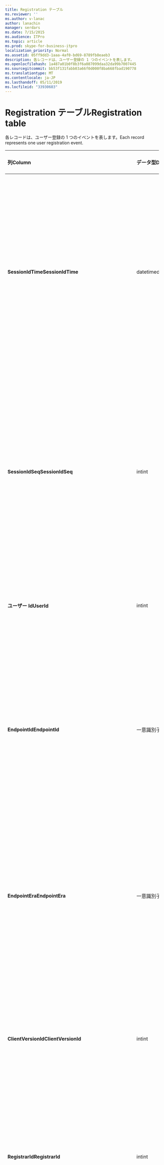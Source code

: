 ```yaml
---
title: Registration テーブル
ms.reviewer: ''
ms.author: v-lanac
author: lanachin
manager: serdars
ms.date: 7/15/2015
ms.audience: ITPro
ms.topic: article
ms.prod: skype-for-business-itpro
localization_priority: Normal
ms.assetid: 05ff9dd3-1aaa-4af0-bd69-8789fb8eaeb3
description: 各レコードは、ユーザー登録の 1 つのイベントを表します。
ms.openlocfilehash: 1a487a01b0f8b3f6a087099daa32da99b7007445
ms.sourcegitcommit: bb53f131fabb03a66f0d000f8ba668fbad190778
ms.translationtype: MT
ms.contentlocale: ja-JP
ms.lasthandoff: 05/11/2019
ms.locfileid: "33930603"
---
```

# <a name="registration-table"></a><span data-ttu-id="c6637-103">Registration テーブル</span><span class="sxs-lookup"><span data-stu-id="c6637-103">Registration table</span></span>
 
<span data-ttu-id="c6637-104">各レコードは、ユーザー登録の 1 つのイベントを表します。</span><span class="sxs-lookup"><span data-stu-id="c6637-104">Each record represents one user registration event.</span></span>
  
|<span data-ttu-id="c6637-105">**列**</span><span class="sxs-lookup"><span data-stu-id="c6637-105">**Column**</span></span>|<span data-ttu-id="c6637-106">**データ型**</span><span class="sxs-lookup"><span data-stu-id="c6637-106">**Data Type**</span></span>|<span data-ttu-id="c6637-107">**キー/インデックス**</span><span class="sxs-lookup"><span data-stu-id="c6637-107">**Key/Index**</span></span>|<span data-ttu-id="c6637-108">**詳細**</span><span class="sxs-lookup"><span data-stu-id="c6637-108">**Details**</span></span>|
|:-----|:-----|:-----|:-----|
|<span data-ttu-id="c6637-109">**SessionIdTime**</span><span class="sxs-lookup"><span data-stu-id="c6637-109">**SessionIdTime**</span></span> <br/> |<span data-ttu-id="c6637-110">datetime</span><span class="sxs-lookup"><span data-stu-id="c6637-110">datetime</span></span>  <br/> |<span data-ttu-id="c6637-111">プライマリ サーバーで、外部</span><span class="sxs-lookup"><span data-stu-id="c6637-111">Primary, Foreign</span></span>  <br/> |<span data-ttu-id="c6637-112">セッションの要求の時間です。</span><span class="sxs-lookup"><span data-stu-id="c6637-112">Time of session request.</span></span> <span data-ttu-id="c6637-113">セッションを一意に識別するのには**SessionIdSeq**と組み合わせてを使用します。</span><span class="sxs-lookup"><span data-stu-id="c6637-113">Used in conjunction with **SessionIdSeq** to uniquely identify a session.</span></span> <span data-ttu-id="c6637-114">[Skype のビジネス サーバー 2015 のテーブル」ダイアログ ボックス](dialogs.md)の詳細についてを参照してください。</span><span class="sxs-lookup"><span data-stu-id="c6637-114">See the [Dialogs table in Skype for Business Server 2015](dialogs.md) for more information.</span></span> <br/> |
|<span data-ttu-id="c6637-115">**SessionIdSeq**</span><span class="sxs-lookup"><span data-stu-id="c6637-115">**SessionIdSeq**</span></span> <br/> |<span data-ttu-id="c6637-116">int</span><span class="sxs-lookup"><span data-stu-id="c6637-116">int</span></span>  <br/> |<span data-ttu-id="c6637-117">プライマリ サーバーで、外部</span><span class="sxs-lookup"><span data-stu-id="c6637-117">Primary, Foreign</span></span>  <br/> |<span data-ttu-id="c6637-118">セッションを識別する ID 番号。</span><span class="sxs-lookup"><span data-stu-id="c6637-118">ID number to identify the session.</span></span> <span data-ttu-id="c6637-119">セッションを一意に識別するのには**SessionIdTime**と組み合わせてを使用します。</span><span class="sxs-lookup"><span data-stu-id="c6637-119">Used in conjunction with **SessionIdTime** to uniquely identify a session.</span></span> <span data-ttu-id="c6637-120">[Skype のビジネス サーバー 2015 のテーブル」ダイアログ ボックス](dialogs.md)の詳細についてを参照してください。</span><span class="sxs-lookup"><span data-stu-id="c6637-120">See the [Dialogs table in Skype for Business Server 2015](dialogs.md) for more information.</span></span> <br/> |
|<span data-ttu-id="c6637-121">**ユーザー Id**</span><span class="sxs-lookup"><span data-stu-id="c6637-121">**UserId**</span></span> <br/> |<span data-ttu-id="c6637-122">int</span><span class="sxs-lookup"><span data-stu-id="c6637-122">int</span></span>  <br/> |<span data-ttu-id="c6637-123">外部</span><span class="sxs-lookup"><span data-stu-id="c6637-123">Foreign</span></span>  <br/> |<span data-ttu-id="c6637-124">ユーザー id。</span><span class="sxs-lookup"><span data-stu-id="c6637-124">The user ID.</span></span> <span data-ttu-id="c6637-125">詳細については[「ユーザー」テーブル](users.md)を参照してください。</span><span class="sxs-lookup"><span data-stu-id="c6637-125">See the [Users table](users.md) for more information.</span></span> <br/> |
|<span data-ttu-id="c6637-126">**EndpointId**</span><span class="sxs-lookup"><span data-stu-id="c6637-126">**EndpointId**</span></span> <br/> |<span data-ttu-id="c6637-127">一意識別子</span><span class="sxs-lookup"><span data-stu-id="c6637-127">uniqueidentifier</span></span>  <br/> ||<span data-ttu-id="c6637-128">登録エンドポイントを識別する GUID です。</span><span class="sxs-lookup"><span data-stu-id="c6637-128">A GUID to identify a registration endpoint.</span></span> <span data-ttu-id="c6637-129">同じエンドポイント ID を同じユーザーの同じコンピューターからの登録イベントが通常必要</span><span class="sxs-lookup"><span data-stu-id="c6637-129">Usually the register event from the same computer of the same user will have the same endpoint ID.</span></span> <span data-ttu-id="c6637-130">別のエンドポイント ID が別のマシンです。</span><span class="sxs-lookup"><span data-stu-id="c6637-130">Different machines have a different endpoint ID.</span></span>  <br/> |
|<span data-ttu-id="c6637-131">**EndpointEra**</span><span class="sxs-lookup"><span data-stu-id="c6637-131">**EndpointEra**</span></span> <br/> |<span data-ttu-id="c6637-132">一意識別子</span><span class="sxs-lookup"><span data-stu-id="c6637-132">uniqueIdentifier</span></span>  <br/> ||<span data-ttu-id="c6637-133">ID が同じユーザーと同じエンドポイントに関連する登録を区別するために使用します。</span><span class="sxs-lookup"><span data-stu-id="c6637-133">ID used to differentiate registrations that involve the same user and the same endpoint.</span></span>  <br/> <span data-ttu-id="c6637-134">このフィールドは、Microsoft Lync Server 2013 で導入されました。</span><span class="sxs-lookup"><span data-stu-id="c6637-134">This field was introduced in Microsoft Lync Server 2013.</span></span>  <br/> |
|<span data-ttu-id="c6637-135">**ClientVersionId**</span><span class="sxs-lookup"><span data-stu-id="c6637-135">**ClientVersionId**</span></span> <br/> |<span data-ttu-id="c6637-136">int</span><span class="sxs-lookup"><span data-stu-id="c6637-136">int</span></span>  <br/> |<span data-ttu-id="c6637-137">外部</span><span class="sxs-lookup"><span data-stu-id="c6637-137">Foreign</span></span>  <br/> |<span data-ttu-id="c6637-138">現在のユーザーのクライアントのバージョンです。</span><span class="sxs-lookup"><span data-stu-id="c6637-138">Client version of current user.</span></span> <span data-ttu-id="c6637-139">詳細については、 [Skype のビジネス サーバー 2015 で ClientVersions テーブル](clientversions.md)を参照してください。</span><span class="sxs-lookup"><span data-stu-id="c6637-139">See the [ClientVersions table in Skype for Business Server 2015](clientversions.md) for more information.</span></span> <br/> |
|<span data-ttu-id="c6637-140">**RegistrarId**</span><span class="sxs-lookup"><span data-stu-id="c6637-140">**RegistrarId**</span></span> <br/> |<span data-ttu-id="c6637-141">int</span><span class="sxs-lookup"><span data-stu-id="c6637-141">int</span></span>  <br/> |<span data-ttu-id="c6637-142">外部</span><span class="sxs-lookup"><span data-stu-id="c6637-142">Foreign</span></span>  <br/> |<span data-ttu-id="c6637-143">登録に使用するレジストラー サーバーの ID です。</span><span class="sxs-lookup"><span data-stu-id="c6637-143">ID of the Registrar Server used for registration.</span></span> <span data-ttu-id="c6637-144">詳細については[サーバーのテーブル](servers.md)を参照してください。</span><span class="sxs-lookup"><span data-stu-id="c6637-144">See the [Servers table](servers.md) for more information.</span></span> <br/> |
|<span data-ttu-id="c6637-145">**PoolId**</span><span class="sxs-lookup"><span data-stu-id="c6637-145">**PoolId**</span></span> <br/> |<span data-ttu-id="c6637-146">int</span><span class="sxs-lookup"><span data-stu-id="c6637-146">int</span></span>  <br/> |<span data-ttu-id="c6637-147">外部</span><span class="sxs-lookup"><span data-stu-id="c6637-147">Foreign</span></span>  <br/> |<span data-ttu-id="c6637-148">セッションのキャプチャに使用されたプールの ID です。</span><span class="sxs-lookup"><span data-stu-id="c6637-148">ID of the pool in which the session was captured.</span></span> <span data-ttu-id="c6637-149">詳細については、[プール ・ テーブル](pools.md)を参照してください。</span><span class="sxs-lookup"><span data-stu-id="c6637-149">See the [Pools table](pools.md) for more information.</span></span> <br/> |
|<span data-ttu-id="c6637-150">**EdgeServerId**</span><span class="sxs-lookup"><span data-stu-id="c6637-150">**EdgeServerId**</span></span> <br/> |<span data-ttu-id="c6637-151">int</span><span class="sxs-lookup"><span data-stu-id="c6637-151">int</span></span>  <br/> |<span data-ttu-id="c6637-152">外部</span><span class="sxs-lookup"><span data-stu-id="c6637-152">Foreign</span></span>  <br/> |<span data-ttu-id="c6637-153">エッジ サーバーの登録を通過します。</span><span class="sxs-lookup"><span data-stu-id="c6637-153">Edge Server the registration is going through.</span></span> <span data-ttu-id="c6637-154">詳細については、 [Skype のビジネス サーバー 2015 で EdgeServers テーブル](edgeservers.md)を参照してください。</span><span class="sxs-lookup"><span data-stu-id="c6637-154">See the [EdgeServers table in Skype for Business Server 2015](edgeservers.md) for more information.</span></span> <br/> |
|<span data-ttu-id="c6637-155">**IsInternal**</span><span class="sxs-lookup"><span data-stu-id="c6637-155">**IsInternal**</span></span> <br/> |<span data-ttu-id="c6637-156">ビット</span><span class="sxs-lookup"><span data-stu-id="c6637-156">Bit</span></span>  <br/> ||<span data-ttu-id="c6637-157">ユーザーがログオンするか内部からか。</span><span class="sxs-lookup"><span data-stu-id="c6637-157">Whether the user is logged on from internal or not.</span></span>  <br/> |
|<span data-ttu-id="c6637-158">**IsUserServiceAvailable**</span><span class="sxs-lookup"><span data-stu-id="c6637-158">**IsUserServiceAvailable**</span></span> <br/> |<span data-ttu-id="c6637-159">bit</span><span class="sxs-lookup"><span data-stu-id="c6637-159">bit</span></span>  <br/> ||<span data-ttu-id="c6637-160">かどうか、UserService があるか。</span><span class="sxs-lookup"><span data-stu-id="c6637-160">Whether the UserService is available or not.</span></span>  <br/> |
|<span data-ttu-id="c6637-161">**IsPrimaryRegistrar**</span><span class="sxs-lookup"><span data-stu-id="c6637-161">**IsPrimaryRegistrar**</span></span> <br/> |<span data-ttu-id="c6637-162">bit</span><span class="sxs-lookup"><span data-stu-id="c6637-162">bit</span></span>  <br/> ||<span data-ttu-id="c6637-163">かプライマリ レジストラーに登録するかどうか。</span><span class="sxs-lookup"><span data-stu-id="c6637-163">Whether register to the primary Registrar or not.</span></span>  <br/> |
|<span data-ttu-id="c6637-164">**IsPrimaryRegistrarCentral**</span><span class="sxs-lookup"><span data-stu-id="c6637-164">**IsPrimaryRegistrarCentral**</span></span> <br/> |<span data-ttu-id="c6637-165">bit</span><span class="sxs-lookup"><span data-stu-id="c6637-165">bit</span></span>  <br/> ||<span data-ttu-id="c6637-166">ユーザーがリカバリ性に優れたブランチ アプライアンスに登録されているかどうかを示します。</span><span class="sxs-lookup"><span data-stu-id="c6637-166">Indicates whether or not the user is registered with a survivable branch appliance.</span></span>  <br/> <span data-ttu-id="c6637-167">このフィールドは、Microsoft Lync Server 2013 で導入されました。</span><span class="sxs-lookup"><span data-stu-id="c6637-167">This field was introduced in Microsoft Lync Server 2013.</span></span>  <br/> |
|<span data-ttu-id="c6637-168">**RegisterTime**</span><span class="sxs-lookup"><span data-stu-id="c6637-168">**RegisterTime**</span></span> <br/> |<span data-ttu-id="c6637-169">datetime</span><span class="sxs-lookup"><span data-stu-id="c6637-169">datetime</span></span>  <br/> ||<span data-ttu-id="c6637-170">登録時刻です。</span><span class="sxs-lookup"><span data-stu-id="c6637-170">Registration time.</span></span>  <br/> |
|<span data-ttu-id="c6637-171">**DeRegisterTime**</span><span class="sxs-lookup"><span data-stu-id="c6637-171">**DeRegisterTime**</span></span> <br/> |<span data-ttu-id="c6637-172">datetime</span><span class="sxs-lookup"><span data-stu-id="c6637-172">datetime</span></span>  <br/> ||<span data-ttu-id="c6637-173">除外登録時刻です。</span><span class="sxs-lookup"><span data-stu-id="c6637-173">De-Registration time.</span></span>  <br/> |
|<span data-ttu-id="c6637-174">**ResponseCode**</span><span class="sxs-lookup"><span data-stu-id="c6637-174">**ResponseCode**</span></span> <br/> |<span data-ttu-id="c6637-175">int</span><span class="sxs-lookup"><span data-stu-id="c6637-175">int</span></span>  <br/> ||<span data-ttu-id="c6637-176">登録要求の応答コード。</span><span class="sxs-lookup"><span data-stu-id="c6637-176">Response code of the register request.</span></span>  <br/> |
|<span data-ttu-id="c6637-177">**DiagnosticId**</span><span class="sxs-lookup"><span data-stu-id="c6637-177">**DiagnosticId**</span></span> <br/> |<span data-ttu-id="c6637-178">int</span><span class="sxs-lookup"><span data-stu-id="c6637-178">int</span></span>  <br/> ||<span data-ttu-id="c6637-179">Register 要求の ID を診断します。</span><span class="sxs-lookup"><span data-stu-id="c6637-179">Diagnostic ID of the register request.</span></span> <span data-ttu-id="c6637-180">その診断情報の種類を示します。</span><span class="sxs-lookup"><span data-stu-id="c6637-180">This indicates that diagnostic information type.</span></span>  <br/> |
|<span data-ttu-id="c6637-181">**DeviceId**</span><span class="sxs-lookup"><span data-stu-id="c6637-181">**DeviceId**</span></span> <br/> |<span data-ttu-id="c6637-182">int</span><span class="sxs-lookup"><span data-stu-id="c6637-182">int</span></span>  <br/> |<span data-ttu-id="c6637-183">外部</span><span class="sxs-lookup"><span data-stu-id="c6637-183">Foreign</span></span>  <br/> |<span data-ttu-id="c6637-184">登録要求を取得しているデバイスです。</span><span class="sxs-lookup"><span data-stu-id="c6637-184">The device that the register request is coming from.</span></span> <span data-ttu-id="c6637-185">[ビジネス サーバー 2015 の Skype でデバイス ・ テーブル](devices.md)の詳細についてを参照してください。</span><span class="sxs-lookup"><span data-stu-id="c6637-185">See the [Devices table in Skype for Business Server 2015](devices.md) for more information.</span></span> <br/> |
|<span data-ttu-id="c6637-186">**DeRegisterTypeId**</span><span class="sxs-lookup"><span data-stu-id="c6637-186">**DeRegisterTypeId**</span></span> <br/> |<span data-ttu-id="c6637-187">tinyint</span><span class="sxs-lookup"><span data-stu-id="c6637-187">tinyint</span></span>  <br/> |<span data-ttu-id="c6637-188">外部</span><span class="sxs-lookup"><span data-stu-id="c6637-188">Foreign</span></span>  <br/> |<span data-ttu-id="c6637-189">De-register、'ユーザーが開始'、'登録の期限が切れて'、'クライアントの失敗' などの理由です。</span><span class="sxs-lookup"><span data-stu-id="c6637-189">The reason of de-register, such as 'user initiated', 'registration expired', 'client fail', and more.</span></span> <span data-ttu-id="c6637-190">詳細については、 [Skype のビジネス サーバー 2015 で DeRegisterType テーブル](deregistertype.md)を参照してください。</span><span class="sxs-lookup"><span data-stu-id="c6637-190">See the [DeRegisterType table in Skype for Business Server 2015](deregistertype.md) for more information.</span></span> <br/> |
|<span data-ttu-id="c6637-191">**IPAddress**</span><span class="sxs-lookup"><span data-stu-id="c6637-191">**IPAddress**</span></span> <br/> |<span data-ttu-id="c6637-192">nvarchar(256)</span><span class="sxs-lookup"><span data-stu-id="c6637-192">nvarchar(256)</span></span>  <br/> ||<span data-ttu-id="c6637-193">エンドポイントに登録されているユーザーの IP アドレスです。</span><span class="sxs-lookup"><span data-stu-id="c6637-193">IP address of the endpoint the user registered with.</span></span> <span data-ttu-id="c6637-194">IPv4 アドレスまたは IPv6 アドレスを指定できます。</span><span class="sxs-lookup"><span data-stu-id="c6637-194">This can be an IPv4 address or an IPv6 address.</span></span>  <br/> <span data-ttu-id="c6637-195">このフィールドは、Microsoft Lync Server 2013 で導入されました。</span><span class="sxs-lookup"><span data-stu-id="c6637-195">This field was introduced in Microsoft Lync Server 2013.</span></span>  <br/> |
|<span data-ttu-id="c6637-196">**LastModifiedTime**</span><span class="sxs-lookup"><span data-stu-id="c6637-196">**LastModifiedTime**</span></span> <br/> |<span data-ttu-id="c6637-197">日付時刻</span><span class="sxs-lookup"><span data-stu-id="c6637-197">Datetime</span></span>  <br/> ||<span data-ttu-id="c6637-198">監視サービスによって内部で使用します。</span><span class="sxs-lookup"><span data-stu-id="c6637-198">For internal use by the Monitoring service.</span></span>  <br/> <span data-ttu-id="c6637-199">このフィールドは、ビジネス サーバー 2015 の Skype で導入されました。</span><span class="sxs-lookup"><span data-stu-id="c6637-199">This field was introduced in Skype for Business Server 2015.</span></span>  <br/> |
   

